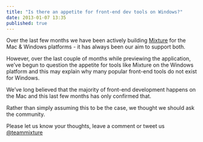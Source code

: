 ```yaml
---
title: "Is there an appetite for front-end dev tools on Windows?"
date: 2013-01-07 13:35
published: true
---
```


Over the last few months we have been actively building [Mixture](http://mixture.io) for the Mac &amp; Windows platforms - it has always been our aim to support both.

However, over the last couple of months while previewing the application, we&#8217;ve begun to question the appetite for tools like Mixture on the Windows platform and this may explain why many popular front-end tools do not exist for Windows.

We&#8217;ve long believed that the majority of front-end development happens on the Mac and this last few months has only confirmed that.

Rather than simply assuming this to be the case, we thought we should ask the community.

Please let us know your thoughts, leave a comment or tweet us [@teammixture](http://twitter.com/teammixture)